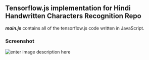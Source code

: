 ## Tensorflow.js implementation for Hindi Handwritten Characters Recognition Repo

***main.js*** contains all of the tensorflow.js code written in JavaScript.

### Screenshot
![enter image description here](tfjs-hindi-handwritten-characters-recognition/screenshot.PNG)
